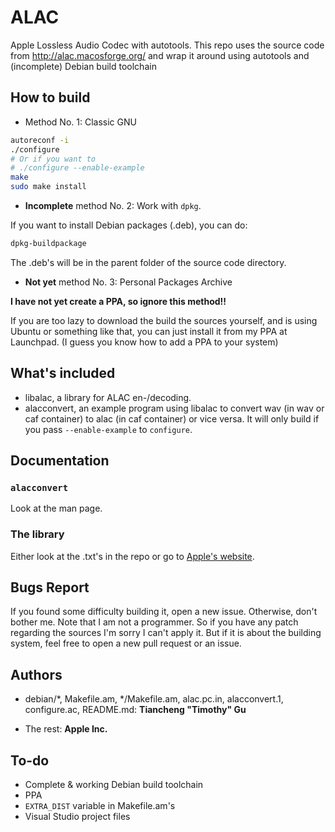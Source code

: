 <!------------------------------------------------------------------------
 !Copyright (c) 2013 Tiancheng "Timothy" Gu
 !Licensed under the Apache License, Version 2.0 (the "License");
 !you may not use this file except in compliance with the License.
 !You may obtain a copy of the License at
 !
 !    http://www.apache.org/licenses/LICENSE-2.0
 !
 !Unless required by applicable law or agreed to in writing, software
 !distributed under the License is distributed on an "AS IS" BASIS,
 !WITHOUT WARRANTIES OR CONDITIONS OF ANY KIND, either express or implied.
 !See the License for the specific language governing permissions and
 !limitations under the License.
 !----------------------------------------------------------------------->

ALAC
====

Apple Lossless Audio Codec with autotools. This repo uses the source
code from http://alac.macosforge.org/ and wrap it around using
autotools and (incomplete) Debian build toolchain

## How to build

* Method No. 1: Classic GNU

```bash
autoreconf -i
./configure
# Or if you want to
# ./configure --enable-example
make
sudo make install
```

* **Incomplete** method No. 2: Work with `dpkg`.

If you want to install Debian packages (.deb), you can do:

```bash
dpkg-buildpackage
```

The .deb's will be in the parent folder of the source code directory.

* **Not yet** method No. 3: Personal Packages Archive

**I have not yet create a PPA, so ignore this method!!**

If you are too lazy to download the build the sources yourself, and is
using Ubuntu or something like that, you can just install it from my PPA
at Launchpad. (I guess you know how to add a PPA to your system)

## What's included

* libalac, a library for ALAC en-/decoding.
* alacconvert, an example program using libalac to convert wav (in wav
or caf container) to alac (in caf container) or vice versa. It will only
build if you pass `--enable-example` to `configure`.

## Documentation
### `alacconvert`
Look at the man page.

### The library
Either look at the .txt's in the repo or go to 
[Apple's website](http://alac.macosforge.org/).

## Bugs Report

If you found some difficulty building it, open a new issue. Otherwise,
don't bother me. Note that I am not a programmer. So if you have any
patch regarding the sources I'm sorry I can't apply it. But if it is
about the building system, feel free to open a new  pull request or
an issue.

## Authors

* debian/&#42;, Makefile.am, &#42;/Makefile.am, alac.pc.in,
alacconvert.1, configure.ac, README.md:
**Tiancheng "Timothy" Gu**

* The rest: **Apple Inc.**

## To-do

* Complete & working Debian build toolchain
* PPA
* `EXTRA_DIST` variable in Makefile.am's
* Visual Studio project files
